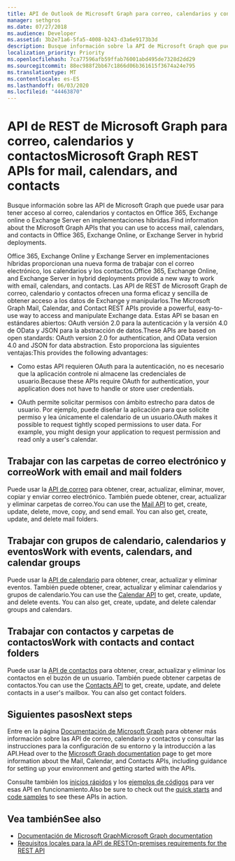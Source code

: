 ```yaml
---
title: API de Outlook de Microsoft Graph para correo, calendarios y contactos
manager: sethgros
ms.date: 07/27/2018
ms.audience: Developer
ms.assetid: 3b2e71a6-5fa5-4008-b243-d3a6e9173b3d
description: Busque información sobre la API de Microsoft Graph que puede usar para tener acceso al correo, calendarios y contactos en Office 365 o Exchange Online.
localization_priority: Priority
ms.openlocfilehash: 7ca77596afb59ffab76001abd495de7328d2dd29
ms.sourcegitcommit: 88ec988f2bb67c1866d06b361615f3674a24e795
ms.translationtype: MT
ms.contentlocale: es-ES
ms.lasthandoff: 06/03/2020
ms.locfileid: "44463870"
---
```

# <a name="microsoft-graph-rest-apis-for-mail-calendars-and-contacts"></a><span data-ttu-id="41d6c-103">API de REST de Microsoft Graph para correo, calendarios y contactos</span><span class="sxs-lookup"><span data-stu-id="41d6c-103">Microsoft Graph REST APIs for mail, calendars, and contacts</span></span>

<span data-ttu-id="41d6c-104">Busque información sobre las API de Microsoft Graph que puede usar para tener acceso al correo, calendarios y contactos en Office 365, Exchange online o Exchange Server en implementaciones híbridas.</span><span class="sxs-lookup"><span data-stu-id="41d6c-104">Find information about the Microsoft Graph APIs that you can use to access mail, calendars, and contacts in Office 365, Exchange Online, or Exchange Server in hybrid deployments.</span></span>

<span data-ttu-id="41d6c-105">Office 365, Exchange Online y Exchange Server en implementaciones híbridas proporcionan una nueva forma de trabajar con el correo electrónico, los calendarios y los contactos.</span><span class="sxs-lookup"><span data-stu-id="41d6c-105">Office 365, Exchange Online, and Exchange Server in hybrid deployments provide a new way to work with email, calendars, and contacts.</span></span> <span data-ttu-id="41d6c-106">Las API de REST de Microsoft Graph de correo, calendario y contactos ofrecen una forma eficaz y sencilla de obtener acceso a los datos de Exchange y manipularlos.</span><span class="sxs-lookup"><span data-stu-id="41d6c-106">The Microsoft Graph Mail, Calendar, and Contact REST APIs provide a powerful, easy-to-use way to access and manipulate Exchange data.</span></span> <span data-ttu-id="41d6c-107">Estas API se basan en estándares abiertos: OAuth versión 2.0 para la autenticación y la versión 4.0 de OData y JSON para la abstracción de datos.</span><span class="sxs-lookup"><span data-stu-id="41d6c-107">These APIs are based on open standards: OAuth version 2.0 for authentication, and OData version 4.0 and JSON for data abstraction.</span></span> <span data-ttu-id="41d6c-108">Esto proporciona las siguientes ventajas:</span><span class="sxs-lookup"><span data-stu-id="41d6c-108">This provides the following advantages:</span></span>

- <span data-ttu-id="41d6c-109">Como estas API requieren OAuth para la autenticación, no es necesario que la aplicación controle ni almacene las credenciales de usuario.</span><span class="sxs-lookup"><span data-stu-id="41d6c-109">Because these APIs require OAuth for authentication, your application does not have to handle or store user credentials.</span></span>

- <span data-ttu-id="41d6c-p102">OAuth permite solicitar permisos con ámbito estrecho para datos de usuario. Por ejemplo, puede diseñar la aplicación para que solicite permiso y lea únicamente el calendario de un usuario.</span><span class="sxs-lookup"><span data-stu-id="41d6c-p102">OAuth makes it possible to request tightly scoped permissions to user data. For example, you might design your application to request permission and read only a user's calendar.</span></span>

## <a name="work-with-email-and-mail-folders"></a><span data-ttu-id="41d6c-112">Trabajar con las carpetas de correo electrónico y correo</span><span class="sxs-lookup"><span data-stu-id="41d6c-112">Work with email and mail folders</span></span>

<span data-ttu-id="41d6c-p103">Puede usar la [API de correo](https://developer.microsoft.com/graph/docs/concepts/outlook-mail-concept-overview) para obtener, crear, actualizar, eliminar, mover, copiar y enviar correo electrónico. También puede obtener, crear, actualizar y eliminar carpetas de correo.</span><span class="sxs-lookup"><span data-stu-id="41d6c-p103">You can use the [Mail API](https://developer.microsoft.com/graph/docs/concepts/outlook-mail-concept-overview) to get, create, update, delete, move, copy, and send email. You can also get, create, update, and delete mail folders.</span></span> 
  
## <a name="work-with-events-calendars-and-calendar-groups"></a><span data-ttu-id="41d6c-115">Trabajar con grupos de calendario, calendarios y eventos</span><span class="sxs-lookup"><span data-stu-id="41d6c-115">Work with events, calendars, and calendar groups</span></span>

<span data-ttu-id="41d6c-p104">Puede usar la [API de calendario](https://developer.microsoft.com/graph/docs/concepts/outlook-calendar-concept-overview) para obtener, crear, actualizar y eliminar eventos. También puede obtener, crear, actualizar y eliminar calendarios y grupos de calendario.</span><span class="sxs-lookup"><span data-stu-id="41d6c-p104">You can use the [Calendar API](https://developer.microsoft.com/graph/docs/concepts/outlook-calendar-concept-overview) to get, create, update, and delete events. You can also get, create, update, and delete calendar groups and calendars.</span></span> 
  
## <a name="work-with-contacts-and-contact-folders"></a><span data-ttu-id="41d6c-118">Trabajar con contactos y carpetas de contactos</span><span class="sxs-lookup"><span data-stu-id="41d6c-118">Work with contacts and contact folders</span></span>

<span data-ttu-id="41d6c-p105">Puede usar la [API de contactos](https://developer.microsoft.com/graph/docs/concepts/outlook-contacts-concept-overview) para obtener, crear, actualizar y eliminar los contactos en el buzón de un usuario. También puede obtener carpetas de contactos.</span><span class="sxs-lookup"><span data-stu-id="41d6c-p105">You can use the [Contacts API](https://developer.microsoft.com/graph/docs/concepts/outlook-contacts-concept-overview) to get, create, update, and delete contacts in a user's mailbox. You can also get contact folders.</span></span> 
  
## <a name="next-steps"></a><span data-ttu-id="41d6c-121">Siguientes pasos</span><span class="sxs-lookup"><span data-stu-id="41d6c-121">Next steps</span></span>

<span data-ttu-id="41d6c-122">Entre en la página [Documentación de Microsoft Graph](https://developer.microsoft.com/graph/docs/concepts/overview) para obtener más información sobre las API de correo, calendario y contactos y consultar las instrucciones para la configuración de su entorno y la introducción a las API.</span><span class="sxs-lookup"><span data-stu-id="41d6c-122">Head over to the [Microsoft Graph documentation](https://developer.microsoft.com/graph/docs/concepts/overview) page to get more information about the Mail, Calendar, and Contacts APIs, including guidance for setting up your environment and getting started with the APIs.</span></span> 

<span data-ttu-id="41d6c-123">Consulte también los [inicios rápidos](https://developer.microsoft.com/graph/quick-start) y los [ejemplos de códigos](https://developer.microsoft.com/office/gallery/?filterBy=Samples,Microsoft%20Graph) para ver esas API en funcionamiento.</span><span class="sxs-lookup"><span data-stu-id="41d6c-123">Also be sure to check out the [quick starts](https://developer.microsoft.com/graph/quick-start) and [code samples](https://developer.microsoft.com/office/gallery/?filterBy=Samples,Microsoft%20Graph) to see these APIs in action.</span></span> 
  
## <a name="see-also"></a><span data-ttu-id="41d6c-124">Vea también</span><span class="sxs-lookup"><span data-stu-id="41d6c-124">See also</span></span>

- [<span data-ttu-id="41d6c-125">Documentación de Microsoft Graph</span><span class="sxs-lookup"><span data-stu-id="41d6c-125">Microsoft Graph documentation</span></span>](https://developer.microsoft.com/graph/docs/concepts/overview)   
- [<span data-ttu-id="41d6c-126">Requisitos locales para la API de REST</span><span class="sxs-lookup"><span data-stu-id="41d6c-126">On-premises requirements for the REST API</span></span>](https://blogs.technet.microsoft.com/exchange/2016/09/26/on-premises-architectural-requirements-for-the-rest-api)   

